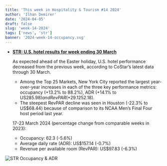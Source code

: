 ```yaml
---
title: 'This week in Hospitality & Tourism #14 2024'
author: 'Ilhan Demirer'
date: '2024-04-05'
draft: false
slug: 'week-14-2024'
tags: ['news', 'str']
banner: '2024-week-14-occupancy.svg'
---
```


- **[STR: U.S. hotel results for week ending 30 March](https://str.com/press-release/us-hotel-results-week-ending-30-march)**

  As expected ahead of the Easter holiday, U.S. hotel performance decreased from the previous week, according to CoStar’s latest data through 30 March.

  - Among the Top 25 Markets, New York City reported the largest year-over-year increases in each of the three key performance metrics: occupancy (+13.2% to 88.2%), ADR (+14.1% to US$285.98) and RevPAR (+29.1% to US$252.18).
  - The steepest RevPAR decline was seen in Houston (-22.3% to US$68.44) because of comparison to its NCAA Men’s Final Four host period last year.

  17-23 March 2024 (percentage change from comparable weeks in 2023):

  - Occupancy: 62.3 (-5.6%)
  - Average daily rate (ADR): US$157.14 (-0.7%)
  - Revenue per available room (RevPAR): US$97.83 (-6.3%)

![STR Occupancy & ADR](/images/blogimages/2024-week-14-occupancy.svg)
